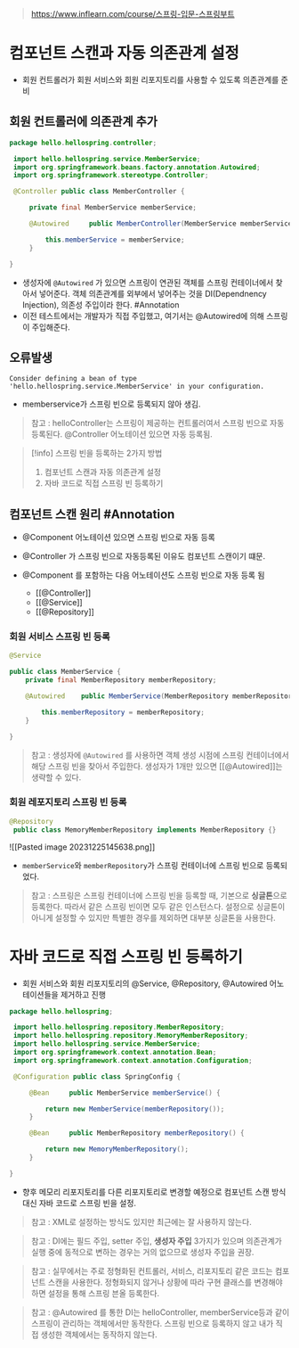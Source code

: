 > https://www.inflearn.com/course/스프링-입문-스프링부트
# 컴포넌트 스캔과 자동 의존관계 설정
- 회원 컨트롤러가 회원 서비스와 회원 리포지토리를 사용할 수 있도록 의존관계를 준비

## 회원 컨트롤러에 의존관계 추가
```java
package hello.hellospring.controller;

 import hello.hellospring.service.MemberService;
 import org.springframework.beans.factory.annotation.Autowired;
 import org.springframework.stereotype.Controller;

 @Controller public class MemberController {

     private final MemberService memberService;

     @Autowired     public MemberController(MemberService memberService) {

         this.memberService = memberService;
     }

}

```
- 생성자에 `@Autowired` 가 있으면 스프링이 연관된 객체를 스프링 컨테이너에서 찾아서 넣어준다. 객체 의존관계를 외부에서 넣어주는 것을 DI(Dependnency Injection), 의존성 주입이라 한다. #Annotation 
- 이전 테스트에서는 개발자가 직접 주입했고, 여기서는 @Autowired에 의해 스프링이 주입해준다.

## 오류발생
`Consider defining a bean of type 'hello.hellospring.service.MemberService' in your configuration.`
- memberservice가 스프링 빈으로 등록되지 않아 생김.

> 참고 : helloController는 스프링이 제공하는 컨트롤러여서 스프링 빈으로 자동 등록된다. @Controller 어노테이션 있으면 자동 등록됨.

>[!info] 스프링 빈을 등록하는 2가지 방법
>	1. 컴포넌트 스캔과 자동 의존관계 설정
>	2. 자바 코드로 직접 스프링 빈 등록하기

## 컴포넌트 스캔 원리 #Annotation 
- @Component 어노테이션 있으면 스프링 빈으로 자동 등록
- @Controller 가 스프링 빈으로 자동등록된 이유도 컴포넌트 스캔이기 떄문.

- @Component 를 포함하는 다음 어노테이션도 스프링 빈으로 자동 등록 됨
	- [[@Controller]]
	- [[@Service]]
	- [[@Repository]]

### 회원 서비스 스프링 빈 등록
```java
@Service

public class MemberService {
    private final MemberRepository memberRepository;

    @Autowired    public MemberService(MemberRepository memberRepository) {

        this.memberRepository = memberRepository;
    }

}
```

> 참고 : 생성자에 `@Autowired` 를 사용하면 객체 생성 시점에 스프링 컨테이너에서 해당 스프링 빈을 찾아서 주입한다. 생성자가 1개만 있으면 [[@Autowired]]는 생략할 수 있다.

### 회원 레포지토리 스프링 빈 등록
```java
@Repository
 public class MemoryMemberRepository implements MemberRepository {}
```

![[Pasted image 20231225145638.png]]
- `memberService`와 `memberRepository`가 스프링 컨테이너에 스프링 빈으로 등록되었다.

> 참고 : 스프링은 스프링 컨테이너에 스프링 빈을 등록할 때, 기본으로 **싱글톤**으로 등록한다. 따라서 같은 스프링 빈이면 모두 같은 인스턴스다. 설정으로 싱글톤이 아니게 설정할 수 있지만 특별한 경우를 제외하면 대부분 싱글톤을 사용한다.

# 자바 코드로 직접 스프링 빈 등록하기
- 회원 서비스와 회원 리포지토리의 @Service, @Repository, @Autowired 어노테이션들을 제거하고 진행

```java
package hello.hellospring;

 import hello.hellospring.repository.MemberRepository;
 import hello.hellospring.repository.MemoryMemberRepository;
 import hello.hellospring.service.MemberService;
 import org.springframework.context.annotation.Bean;
 import org.springframework.context.annotation.Configuration;

 @Configuration public class SpringConfig {

     @Bean     public MemberService memberService() {

         return new MemberService(memberRepository());
     }

     @Bean     public MemberRepository memberRepository() {

         return new MemoryMemberRepository();
     }

}
```
- 향후 메모리 리포지토리를 다른 리포지토리로 변경할 예정으로 컴포넌트 스캔 방식 대신 자바 코드로 스프링 빈을 설정.

> 참고 : XML로 설정하는 방식도 있지만 최근에는 잘 사용하지 않는다.

> 참고 : DI에는 필드 주입, setter 주입, **생성자 주입** 3가지가 있으며 의존관계가 실행 중에 동적으로 변하는 경우는 거의 없으므로 생성자 주입을 권장.

> 참고 : 실무에서는 주로 정형화된 컨트롤러, 서비스, 리포지토리 같은 코드는 컴포넌트 스캔을 사용한다. 정형화되지 않거나 상황에 따라 구현 클래스를 변경해야 하면 설정을 통해 스프링 븐올 등록한다.

> 참고 : @Autowired 를 통한 DI는 helloController, memberService등과 같이 스프링이 관리하는 객체에서만 동작한다. 스프링 빈으로 등록하지 않고 내가 직접 생성한 객체에서는 동작하지 않는다.